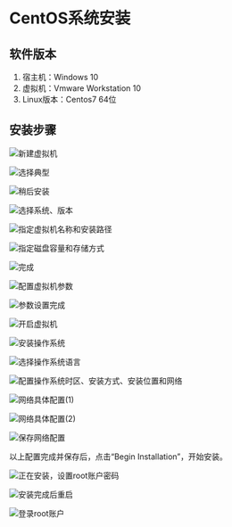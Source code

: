 # CentOS系统安装

## 软件版本

1. 宿主机：Windows 10
2. 虚拟机：Vmware Workstation 10
3. Linux版本：Centos7 64位

## 安装步骤

![新建虚拟机](../images/15/01.jpg)

![选择典型](../images/15/02.jpg)

![稍后安装](../images/15/03.jpg)

![选择系统、版本](../images/15/04.jpg)

![指定虚拟机名称和安装路径](../images/15/05.jpg)

![指定磁盘容量和存储方式](../images/15/06.jpg)

![完成](../images/15/07.jpg)

![配置虚拟机参数](../images/15/08.jpg)

![参数设置完成](../images/15/09.jpg)

![开启虚拟机](../images/15/10.jpg)

![安装操作系统](../images/15/11.jpg)

![选择操作系统语言](../images/15/12.jpg)

![配置操作系统时区、安装方式、安装位置和网络](../images/15/13.jpg)

![网络具体配置(1)](../images/15/14.jpg)

![网络具体配置(2)](../images/15/15.jpg)

![保存网络配置](../images/15/16.jpg)

以上配置完成并保存后，点击“Begin Installation”，开始安装。

![正在安装，设置root账户密码](../images/15/17.jpg)

![安装完成后重启](../images/15/18.jpg)

![登录root账户](../images/15/19.jpg)


